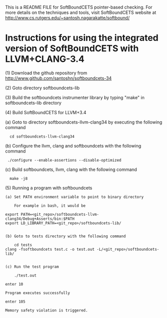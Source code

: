 This is a README FILE for SoftBoundCETS pointer-based checking. For
more details on the techniques and tools, visit SoftBoundCETS website
at http://www.cs.rutgers.edu/~santosh.nagarakatte/softbound/



Instructions for using the integrated version of SoftBoundCETS with
LLVM+CLANG-3.4
===================================================================


(1) Download the github repository from http://www.github.com/santoshn/softboundcets-34

(2) Goto directory softboundcets-lib

(3) Build the softboundcets instrumenter library by typing "make" in
softboundcets-lib directory

(4) Build SoftBoundCETS for LLVM+3.4 

   (a) Goto to directory softboundcets-llvm-clang34 by executing the following command

      cd softboundcets-llvm-clang34

   (b) Configure the llvm, clang and softboundcets with the following command

     ./configure --enable-assertions --disable-optimized

   (c) Build softboundcets, llvm, clang with the following command
     
      make -j8

(5) Running a program with softboundcets
 
    (a) Set PATH environment variable to point to binary directory

     	For example in bash, it would be

	export PATH=<git_repo>/softboundcets-llvm-clang34/Debug+Asserts/bin:$PATH
	export LD_LIBRARY_PATH=<git_repo>/softboundcets-lib/


    (b) Goto to tests directory with the following command

        cd tests
	clang -fsoftboundcets test.c -o test.out -L/<git_repo>/softboundcets-lib/

	
    (c) Run the test program

        ./test.out

	enter 10

	Program executes successfully

	enter 105
	
	Memory safety violation is triggered.
	
	
    
	
	
     